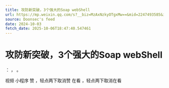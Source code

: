 ```yaml
---
title: 攻防新突破，3个强大的Soap webShell
url: https://mp.weixin.qq.com/s?__biz=MzAxNzkyOTgxMw==&mid=2247493585&idx=1&sn=9cdfda668f02d2d567b2d8b031d2d20e
source: Doonsec's feed
date: 2024-10-03
fetch_date: 2025-10-06T18:47:40.547461
---
```


# 攻防新突破，3个强大的Soap webShell

：
，
。

视频
小程序
赞
，轻点两下取消赞
在看
，轻点两下取消在看